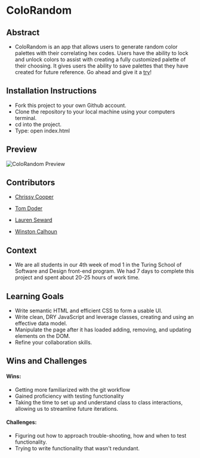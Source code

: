 # ColoRandom
## Abstract
-  ColoRandom is an app that allows users to generate random color palettes with their correlating hex codes. Users have the ability to lock and unlock colors to assist with creating a fully customized palette of their choosing. It gives users the ability to save palettes that they have created for future reference. Go ahead and give it a [try](https://lseward0421.github.io/ColoRandom/)!

## Installation Instructions
- Fork this project to your own Github account. 
- Clone the repository to your local machine using your computers terminal. 
- cd into the project. 
- Type: open index.html

## Preview
 ![ColoRandom Preview](https://media.giphy.com/media/KjCdFUNRw0fki7TUzC/giphy.gif)

## Contributors
- [Chrissy Cooper](https://www.linkedin.com/in/christine-cooper-691196144/)

- [Tom Doder](https://www.linkedin.com/in/tom-doder/)

- [Lauren Seward](https://www.linkedin.com/in/lauren-seward-0421/)

- [Winston Calhoun](https://www.linkedin.com/in/winston-calhoun-9841bb256/)

## Context
- We are all students in our 4th week of mod 1 in the Turing School of Software and Design front-end program. We had 7 days to complete this project and spent about 20-25 hours of work time.

## Learning Goals
- Write semantic HTML and efficient CSS to form a usable UI.
- Write clean, DRY JavaScript and leverage classes, creating and using an effective data model.
- Manipulate the page after it has loaded adding, removing, and updating elements on the DOM.
- Refine your collaboration skills.

## Wins and Challenges
#### Wins:
- Getting more familiarized with the git workflow
- Gained proficiency with testing functionality
- Taking the time to set up and understand class to class interactions, allowing us to streamline future iterations.
#### Challenges:
- Figuring out how to approach trouble-shooting, how and when to test functionality.
- Trying to write functionality that wasn't redundant.